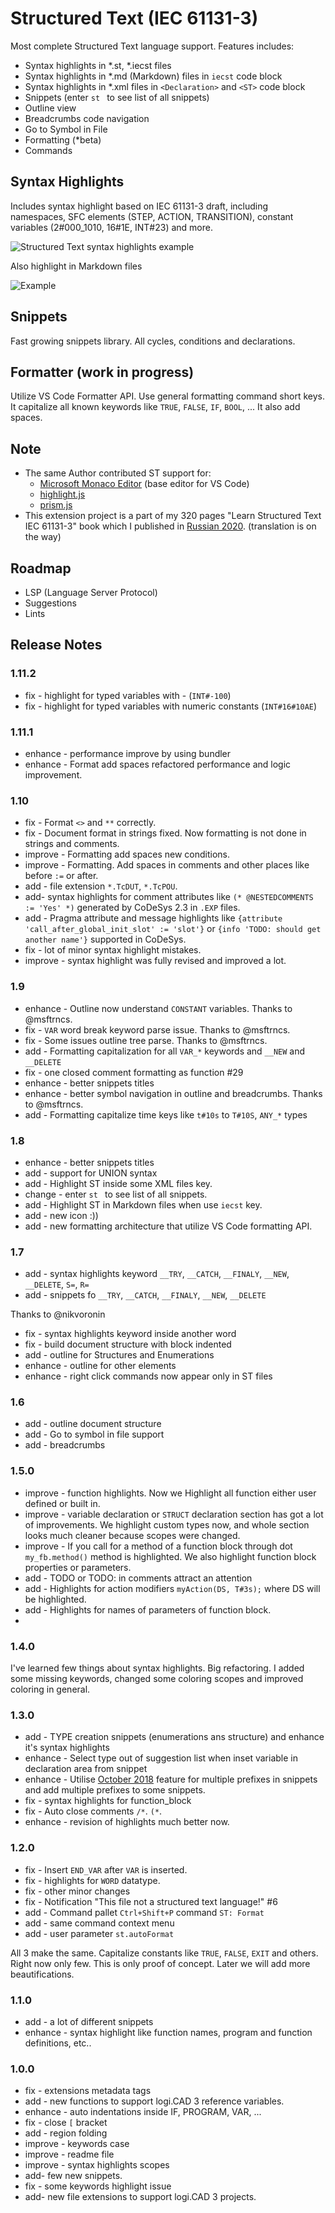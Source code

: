 # Structured Text (IEC 61131-3)

Most complete Structured Text language support. Features includes:

- Syntax highlights in \*.st, \*.iecst files
- Syntax highlights in \*.md (Markdown) files in `iecst` code block
- Syntax highlights in \*.xml files in `<Declaration>` and `<ST>` code block
- Snippets (enter `st ` to see list of all snippets)
- Outline view
- Breadcrumbs code navigation
- Go to Symbol in File
- Formatting (*beta)
- Commands

## Syntax Highlights

Includes syntax highlight based on IEC 61131-3 draft, including namespaces, SFC elements (STEP, ACTION, TRANSITION), constant variables (2#000_1010, 16#1E, INT#23) and more.

![Structured Text syntax highlights example](https://raw.githubusercontent.com/Serhioromano/vscode-st/master/images/demo.gif)

Also highlight in Markdown files

![Example](https://raw.githubusercontent.com/Serhioromano/vscode-st/master/images/md-highlight.png)

## Snippets

Fast growing snippets library. All cycles, conditions and declarations.

## Formatter (work in progress)

Utilize VS Code Formatter API. Use general formatting command short keys. It capitalize all known keywords like `TRUE`, `FALSE`, `IF`, `BOOL`, ... It also add spaces. 

## Note

- The same Author contributed ST support for:
  - [Microsoft Monaco Editor](https://github.com/microsoft/monaco-editor) (base editor for VS Code)
  - [highlight.js](https://github.com/highlightjs/highlightjs-structured-text)
  - [prism.js](https://github.com/PrismJS/prism)
- This extension project is a part of my 320 pages "Learn Structured Text IEC 61131-3" book which I published in [Russian 2020](https://www.youtube.com/watch?v=c0bjUFzSHxs). (translation is on the way)

## Roadmap

- LSP (Language Server Protocol)
- Suggestions
- Lints

## Release Notes

### 1.11.2

- fix - highlight for typed variables with - (`INT#-100`)
- fix - highlight for typed variables with numeric constants (`INT#16#10AE`)
  
### 1.11.1

- enhance - performance improve by using bundler
- enhance - Format add spaces refactored performance and logic improvement.

### 1.10

- fix - Format `<>` and `**` correctly.
- fix - Document format in strings fixed. Now formatting is not done in strings and comments.
- improve - Formatting add spaces new conditions.
- improve - Formatting. Add spaces in comments and other places like before `:=` or after.
- add - file extension `*.TcDUT`, `*.TcPOU`.
- add- syntax highlights for comment attributes like `(* @NESTEDCOMMENTS := 'Yes' *)` generated by CoDeSys 2.3 in `.EXP` files.
- add - Pragma attribute and message highlights like `{attribute 'call_after_global_init_slot' := 'slot'}` or `{info 'TODO: should get another name'}` supported in CoDeSys.
- fix - lot of minor syntax highlight mistakes.
- improve - syntax highlight was fully revised and improved a lot.

### 1.9

- enhance - Outline now understand `CONSTANT` variables. Thanks to @msftrncs.
- fix - `VAR` word break keyword parse issue. Thanks to @msftrncs.
- fix -  Some issues outline tree parse. Thanks to @msftrncs.
- add - Formatting capitalization for all `VAR_*` keywords and `__NEW` and `__DELETE`
- fix -  one closed comment formatting as function #29
- enhance - better snippets titles
- enhance - better symbol navigation in outline and breadcrumbs. Thanks to @msftrncs.
- add - Formatting capitalize time keys like `t#10s` to `T#10S`, `ANY_*` types

### 1.8

- enhance - better snippets titles
- add - support for UNION syntax
- add - Highlight ST inside some XML files key.
- change - enter `st ` to see list of all snippets.
- add - Highlight ST in Markdown files when use `iecst` key.
- add - new icon :))
- add - new formatting architecture that utilize VS Code formatting API.

### 1.7

- add - syntax highlights keyword `__TRY`, `__CATCH`, `__FINALY`, `__NEW`, `__DELETE`, `S=`, `R=`
- add - snippets fo `__TRY`, `__CATCH`, `__FINALY`, `__NEW`, `__DELETE`

Thanks to @nikvoronin

- fix - syntax highlights keyword inside another word
- fix - build document structure with block indented
- add - outline for Structures and Enumerations
- enhance - outline for other elements
- enhance - right click commands now appear only in ST files

### 1.6

- add - outline document structure
- add - Go to symbol in file support
- add - breadcrumbs

### 1.5.0

- improve - function highlights. Now we Highlight all function either user defined or built in.
- improve - variable declaration or `STRUCT` declaration section has got a lot of improvements. We highlight custom types now, and whole section looks much cleaner because scopes were changed.
- improve - If you call for a method of a function block through dot `my_fb.method()` method is highlighted. We also highlight function block properties or parameters.
- add - TODO or TODO: in comments attract an attention
- add - Highlights for action modifiers `myAction(DS, T#3s);` where DS will be highlighted.
- add - Highlights for names of parameters of function block.
- 
### 1.4.0

I've learned few things about syntax highlights. Big refactoring. I added some missing keywords, changed some coloring scopes and improved coloring in general.

### 1.3.0

- add - TYPE creation snippets (enumerations ans structure) and enhance it's syntax highlights
- enhance - Select type out of suggestion list when inset variable in declaration area from snippet
- enhance - Utilise [October 2018](https://code.visualstudio.com/updates/v1_28#_project-level-snippets) feature for multiple prefixes in snippets and add multiple prefixes to some snippets.
- fix - syntax highlights for function_block
- fix - Auto close comments `/*`. `(*`.
- enhance - revision of highlights much better now.

### 1.2.0

- fix - Insert `END_VAR` after `VAR` is inserted.
- fix - highlights for `WORD` datatype.
- fix - other minor changes
- fix - Notification "This file not a structured text language!" #6
- add - Command pallet `Ctrl+Shift+P` command `ST: Format`
- add - same command context menu
- add - user parameter `st.autoFormat`

All 3 make the same. Capitalize constants like `TRUE`, `FALSE`, `EXIT` and others. Right now only few. This is only proof of concept. Later we will add more beautifications.

### 1.1.0

- add - a lot of different snippets
- enhance - syntax highlight like function names, program and function definitions, etc..

### 1.0.0

- fix - extensions metadata tags
- add - new functions to support logi.CAD 3 reference variables.
- enhance - auto indentations inside IF, PROGRAM, VAR, ...
- fix - close `[` bracket
- add - region folding
- improve - keywords case
- improve - readme file
- improve - syntax highlights scopes
- add- few new snippets.
- fix - some keywords highlight issue
- add- new file extensions to support logi.CAD 3 projects.